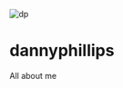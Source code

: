 ![dp](https://user-images.githubusercontent.com/8366399/57826239-467d7d00-7757-11e9-9d95-0026ae578696.png)
# dannyphillips

All about me
